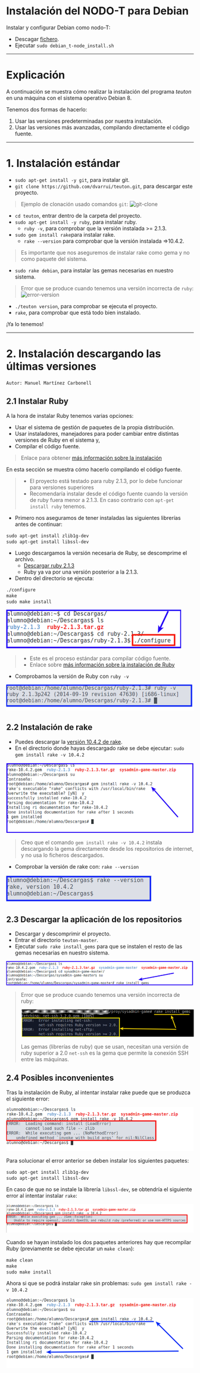 
# Instalación del NODO-T para Debian

Instalar y configurar Debian como nodo-T:
* Descagar [fichero](../../../bin/debian_t-node_install.sh).
* Ejecutar `sudo debian_t-node_install.sh`

---

# Explicación

A continuación se muestra cómo realizar la instalación del programa
*teuton* en una máquina con el sistema operativo Debian 8.

Tenemos dos formas de hacerlo:
1. Usar las versiones predeterminadas por nuestra instalación.
1. Usar las versiones más avanzadas, compilando directamente el código fuente.

---

# 1. Instalación estándar

* `sudo apt-get install -y git`, para instalar git.
* `git clone https://github.com/dvarrui/teuton.git`, para descargar este proyecto.

> Ejemplo de clonación usado comandos `git`:
> ![git-clone](../../../images/git-clone.png)

* `cd teuton`, entrar dentro de la carpeta del proyecto.
* `sudo apt-get install -y ruby`, para instalar ruby.
    * `ruby -v`, para comprobar que la versión instalada >= 2.1.3.
* `sudo gem install rake`para instalar rake.
    * `rake --version` para comprobar que la versión instalada =>10.4.2.

> Es importante que nos aseguremos de instalar rake como gema y no como paquete del sistema.

* `sudo rake debian`, para instalar las gemas necesarias en nuestro sistema.

> Error que se produce cuando tenemos una versión incorrecta de `ruby`:
> ![error-version](../../../images/error-version.png)

* `./teuton version`, para comprobar se ejecuta el proyecto.
* `rake`, para comprobar que está todo bien instalado.

¡Ya lo tenemos!

---

# 2. Instalación descargando las últimas versiones

```
Autor: Manuel Martínez Carbonell
```

## 2.1 Instalar Ruby

A la hora de instalar Ruby tenemos varias opciones:
* Usar el sistema de gestión de paquetes de la propia distribución.
* Usar instaladores, manejadores para poder cambiar entre distintas versiones de Ruby en el sistema y,
* Compilar el código fuente.

> Enlace para obtener [más información sobre la instalación](https://www.ruby-lang.org/en/documentation/installation/)

En esta sección se muestra cómo hacerlo compilando el código fuente.

> * El proyecto está testado para ruby 2.1.3, por lo debe funcionar para versiones superiores
> * Recomendaría instalar desde el código fuente cuando la versión de ruby fuera
menor a 2.1.3. En caso contrario con `apt-get install ruby` tenemos.

* Primero nos aseguramos de tener instaladas las siguientes librerías antes de continuar:
```
sudo apt-get install zlib1g-dev
sudo apt-get install libssl-dev
```
* Luego descargamos la versión necesaria de Ruby, se descomprime el archivo.
    * [Descargar ruby 2.1.3](https://www.ruby-lang.org/en/news/2014/09/19/ruby-2-1-3-is-released/)
    * Ruby ya va por una versión posterior a la 2.1.3.
* Dentro del directorio se ejecuta:
```
./configure
make
sudo make install
```
![configure.png](./images/configure.png)

> * Este es el proceso estándar para compilar código fuente.
> * Enlace sobre [más información sobre la instalación de Ruby](https://www.ruby-lang.org/es/documentation/installation/#building-from-source)

* Comprobamos la versión de Ruby con `ruby -v`

![ruby-v.png](./images/ruby-v.png)

## 2.2 Instalación de rake

* Puedes descargar la [versión 10.4.2 de rake](https://rubygems.org/gems/rake/versions/10.4.2?locale=es).
* En el directorio donde hayas descargado rake se debe ejecutar: `sudo gem install rake -v 10.4.2`

![gem-install-rake.png](./images/gem-install-rake.png)

> Creo que el comando `gem install rake -v 10.4.2` instala descargando la gema directamente desde los repositorios de internet, y no usa lo ficheros descargados.

* Comprobar la versión de rake con: `rake --version`

![rake-version.png](./images/rake-version.png)

## 2.3 Descargar la aplicación de los repositorios

* Descargar y descomprimir el proyecto.
* Entrar el directorio `teuton-master`.
* Ejecutar `sudo rake install_gems` para que se instalen el resto de las gemas necesarias en nuestro sistema.

![descargar-proyecto.png](./images/descargar-proyecto.png)

> Error que se produce cuando tenemos una versión incorrecta de ruby:
>
> ![rake-install-gems-error.png](./images/rake-install-gems-error.png)
>
> Las gemas (librerías de ruby) que se usan, necesitan una versión de ruby
superior a 2.0
> `net-ssh` es la gema que permite la conexión SSH entre las máquinas.

## 2.4 Posibles inconvenientes

Tras la instalación de Ruby, al intentar instalar rake puede que se produzca el siguiente error:

![gem-install-rake-error.png](./images/gem-install-rake-error.png)

Para solucionar el error anterior se deben instalar los siguientes paquetes:
```
sudo apt-get install zlib1g-dev
sudo apt-get install libssl-dev
```

En caso de que no se instale la librería `libssl-dev`, se obtendría el siguiente
error al intentar instalar `rake`:

![gem-install-rake-error2.png](./images/gem-install-rake-error2.png)

Cuando se hayan instalado los dos paquetes anteriores hay que recompilar Ruby (previamente se debe ejecutar un `make clean`):

```
make clean
make
sudo make install
```

Ahora si que se podrá instalar rake sin problemas: `sudo gem install rake -v 10.4.2`

![gem-install-rake-ok.png](./images/gem-install-rake-ok.png)
